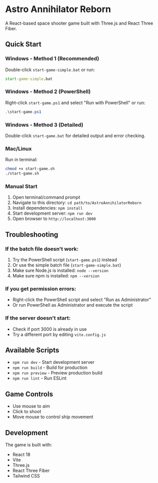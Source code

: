 # Astro Annihilator Reborn

A React-based space shooter game built with Three.js and React Three Fiber.

## Quick Start

### Windows - Method 1 (Recommended)
Double-click `start-game-simple.bat` or run:
```cmd
start-game-simple.bat
```

### Windows - Method 2 (PowerShell)
Right-click `start-game.ps1` and select "Run with PowerShell" or run:
```powershell
.\start-game.ps1
```

### Windows - Method 3 (Detailed)
Double-click `start-game.bat` for detailed output and error checking.

### Mac/Linux
Run in terminal:
```bash
chmod +x start-game.sh
./start-game.sh
```

### Manual Start
1. Open terminal/command prompt
2. Navigate to this directory: `cd path/to/AstroAnnihilatorReborn`
3. Install dependencies: `npm install`
4. Start development server: `npm run dev`
5. Open browser to `http://localhost:3000`

## Troubleshooting

### If the batch file doesn't work:
1. Try the PowerShell script (`start-game.ps1`) instead
2. Or use the simple batch file (`start-game-simple.bat`)
3. Make sure Node.js is installed: `node --version`
4. Make sure npm is installed: `npm --version`

### If you get permission errors:
- Right-click the PowerShell script and select "Run as Administrator"
- Or run PowerShell as Administrator and execute the script

### If the server doesn't start:
- Check if port 3000 is already in use
- Try a different port by editing `vite.config.js`

## Available Scripts

- `npm run dev` - Start development server
- `npm run build` - Build for production
- `npm run preview` - Preview production build
- `npm run lint` - Run ESLint

## Game Controls

- Use mouse to aim
- Click to shoot
- Move mouse to control ship movement

## Development

The game is built with:
- React 18
- Vite
- Three.js
- React Three Fiber
- Tailwind CSS 